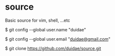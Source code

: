 # source
Basic source for vim, shell, ...etc


$ git config --global user.name "duidae"

$ git config --global user.email "duidae@gmail.com"

$ git clone https://github.com/duidae/source.git

